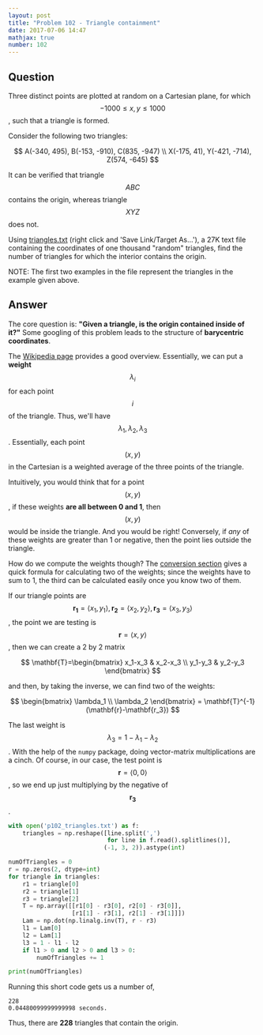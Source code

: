 ```yaml
---
layout: post
title: "Problem 102 - Triangle containment"
date: 2017-07-06 14:47
mathjax: true
number: 102
---
```


## Question

Three distinct points are plotted at random on a Cartesian plane, for which $$-1000\leq x,y\leq 1000$$, such that a triangle is formed.

Consider the following two triangles:


$$
A(-340, 495), B(-153, -910), C(835, -947)
\\
X(-175, 41), Y(-421, -714), Z(574, -645)
$$


It can be verified that triangle $$ABC$$ contains the origin, whereas triangle $$XYZ$$ does not.

Using [triangles.txt](https://projecteuler.net/project/resources/p102_triangles.txt) (right click and 'Save Link/Target As...'), a 27K text file containing the coordinates of one thousand "random" triangles, find the number of triangles for which the interior contains the origin.

NOTE: The first two examples in the file represent the triangles in the example given above.

## Answer

The core question is: **"Given a triangle, is the origin contained inside of it?"** Some googling of this problem leads to the structure of **barycentric coordinates**.

The [Wikipedia page](https://en.wikipedia.org/wiki/Barycentric_coordinate_system) provides a good overview. Essentially, we can put a **weight** $$\lambda_i$$ for each point $$i$$ of the triangle. Thus, we'll have $$\lambda_1, \lambda_2, \lambda_3$$. Essentially, each point $$(x,y)$$ in the Cartesian is a weighted average of the three points of the triangle.

Intuitively, you would think that for a point $$(x,y)$$, if these weights **are all between 0 and 1**, then $$(x,y)$$ would be inside the triangle. And you would be right! Conversely, if *any* of these weights are greater than 1 or negative, then the point lies outside the triangle.

How do we compute the weights though? The [conversion section](https://en.wikipedia.org/wiki/Barycentric_coordinate_system#Conversion_between_barycentric_and_Cartesian_coordinates) gives a quick formula for calculating two of the weights; since the weights have to sum to 1, the third can be calculated easily once you know two of them.

If our triangle points are $$\mathbf{r_1}=\langle x_1,y_1\rangle, \mathbf{r_2}=\langle x_2,y_2\rangle, \mathbf{r_3}=\langle x_3, y_3\rangle$$, the point we are testing is $$\mathbf{r}=\langle x, y\rangle$$, then we can create a 2 by 2 matrix 


$$
\mathbf{T}=\begin{bmatrix}
	x_1-x_3 & x_2-x_3 \\
	y_1-y_3 & y_2-y_3
\end{bmatrix}
$$


and then, by taking the inverse, we can find two of the weights:


$$
\begin{bmatrix}
	\lambda_1 \\ \lambda_2
\end{bmatrix} = \mathbf{T}^{-1}(\mathbf{r}-\mathbf{r_3})
$$


The last weight is $$\lambda_3 = 1-\lambda_1-\lambda_2$$. With the help of the `numpy` package, doing vector-matrix multiplications are a cinch. Of course, in our case, the test point is $$\mathbf{r}=\langle 0, 0\rangle$$, so we end up just multiplying by the negative of $$\mathbf{r_3}$$.

```python
with open('p102_triangles.txt') as f:
    triangles = np.reshape([line.split(',')
                            for line in f.read().splitlines()],
                           (-1, 3, 2)).astype(int)

numOfTriangles = 0
r = np.zeros(2, dtype=int)
for triangle in triangles:
    r1 = triangle[0]
    r2 = triangle[1]
    r3 = triangle[2]
    T = np.array([[r1[0] - r3[0], r2[0] - r3[0]],
                  [r1[1] - r3[1], r2[1] - r3[1]]])
    Lam = np.dot(np.linalg.inv(T), r - r3)
    l1 = Lam[0]
    l2 = Lam[1]
    l3 = 1 - l1 - l2
    if l1 > 0 and l2 > 0 and l3 > 0:
        numOfTriangles += 1

print(numOfTriangles)
```

Running this short code gets us a number of,

```
228
0.04480099999999998 seconds.
```

Thus, there are **228** triangles that contain the origin.